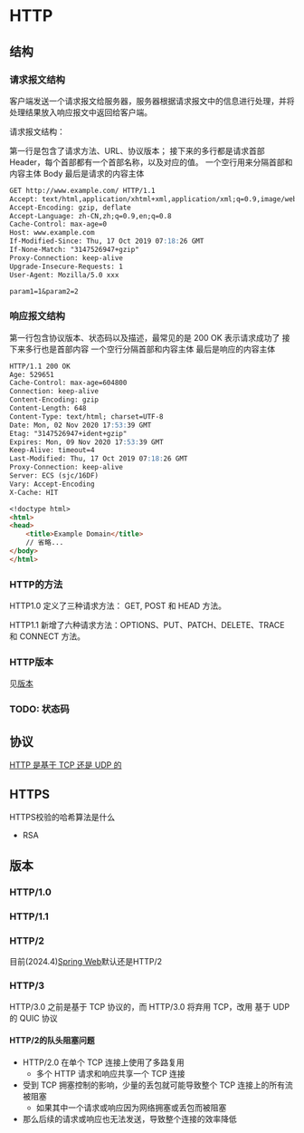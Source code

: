 # HTTP

## 结构

### 请求报文结构

客户端发送一个请求报文给服务器，服务器根据请求报文中的信息进行处理，并将处理结果放入响应报文中返回给客户端。

请求报文结构：

第一行是包含了请求方法、URL、协议版本；
接下来的多行都是请求首部 Header，每个首部都有一个首部名称，以及对应的值。
一个空行用来分隔首部和内容主体 Body
最后是请求的内容主体

```md
GET http://www.example.com/ HTTP/1.1
Accept: text/html,application/xhtml+xml,application/xml;q=0.9,image/webp,image/apng,*/*;q=0.8,application/signed-exchange;v=b3;q=0.9
Accept-Encoding: gzip, deflate
Accept-Language: zh-CN,zh;q=0.9,en;q=0.8
Cache-Control: max-age=0
Host: www.example.com
If-Modified-Since: Thu, 17 Oct 2019 07:18:26 GMT
If-None-Match: "3147526947+gzip"
Proxy-Connection: keep-alive
Upgrade-Insecure-Requests: 1
User-Agent: Mozilla/5.0 xxx

param1=1&param2=2

```


### 响应报文结构

第一行包含协议版本、状态码以及描述，最常见的是 200 OK 表示请求成功了
接下来多行也是首部内容
一个空行分隔首部和内容主体
最后是响应的内容主体

```md
HTTP/1.1 200 OK
Age: 529651
Cache-Control: max-age=604800
Connection: keep-alive
Content-Encoding: gzip
Content-Length: 648
Content-Type: text/html; charset=UTF-8
Date: Mon, 02 Nov 2020 17:53:39 GMT
Etag: "3147526947+ident+gzip"
Expires: Mon, 09 Nov 2020 17:53:39 GMT
Keep-Alive: timeout=4
Last-Modified: Thu, 17 Oct 2019 07:18:26 GMT
Proxy-Connection: keep-alive
Server: ECS (sjc/16DF)
Vary: Accept-Encoding
X-Cache: HIT

<!doctype html>
<html>
<head>
    <title>Example Domain</title>
	// 省略... 
</body>
</html>

```



### HTTP的方法

HTTP1.0 定义了三种请求方法： GET, POST 和 HEAD 方法。

HTTP1.1 新增了六种请求方法：OPTIONS、PUT、PATCH、DELETE、TRACE 和 CONNECT 方法。


### HTTP版本

见[版本](##版本)

### TODO: 状态码


###  



## 协议

[HTTP 是基于 TCP 还是 UDP 的](https://www.zhihu.com/question/20085992)


## HTTPS

HTTPS校验的哈希算法是什么
- RSA



## 版本

### HTTP/1.0


### HTTP/1.1


### HTTP/2


目前(2024.4)[Spring Web](https://docs.spring.io/spring-framework/reference/web/webmvc/mvc-http2.html)默认还是HTTP/2


### HTTP/3

HTTP/3.0 之前是基于 TCP 协议的，而 HTTP/3.0 将弃用 TCP，改用 基于 UDP 的 QUIC 协议 

#### HTTP/2的队头阻塞问题

-  HTTP/2.0 在单个 TCP 连接上使用了多路复用
   -  多个 HTTP 请求和响应共享一个 TCP 连接
- 受到 TCP 拥塞控制的影响，少量的丢包就可能导致整个 TCP 连接上的所有流被阻塞
  - 如果其中一个请求或响应因为网络拥塞或丢包而被阻塞
- 那么后续的请求或响应也无法发送，导致整个连接的效率降低



